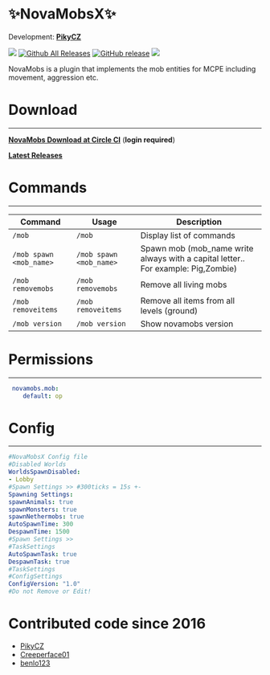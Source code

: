 # ✨NovaMobsX✨ 

Development: **[PikyCZ](https://github.com/PikyCZ)**

![](https://circleci.com/gh/PikyCZ/NovaMobsX.svg?style=shield&circle-token=ef:a9:c6:67:1a:e3:2b:fe:67:4b:d6:d1:d7:bf:35:18)
[![Github All Releases](https://img.shields.io/github/downloads/PikyCZ/NovaMobsX/total.svg)](https://github.com/PikyCZ/NovaMobsX/releases)
[![GitHub release](https://img.shields.io/github/release/PikyCZ/NovaMobsX.svg)](https://github.com/PikyCZ/NovaMobsX/releases/latest)
[![](https://img.shields.io/badge/stable-status-brightgreen.svg)](status/status.md)

NovaMobs is a plugin that implements the mob entities for MCPE including movement, aggression etc.

# Download
 ---------
__[NovaMobs Download at Circle CI](https://circleci.com/gh/PikyCZ/NovaMobsX/tree/master/)__ (**login required**)

__[Latest Releases](https://github.com/PikyCZ/NovaMobsX/releases)__ 

# Commands
-----------
| Command | Usage | Description |
| ------- |  ----- | ----------- |
| `/mob` | `/mob` | Display list of commands|
| `/mob spawn <mob_name>` | `/mob spawn <mob_name>` | Spawn mob (mob_name write always with a capital letter.. For example: Pig,Zombie)
| `/mob removemobs` | `/mob removemobs` | Remove all living mobs|
| `/mob removeitems` | `/mob removeitems` | Remove all items from all levels (ground)|
| `/mob version` | `/mob version` | Show novamobs version|

# Permissions
-------------
```yml
 novamobs.mob:
    default: op
  ```
# Config
--------
```yml
#NovaMobsX Config file
#Disabled Worlds 
WorldsSpawnDisabled:
- Lobby
#Spawn Settings >> #300ticks = 15s +-
Spawning Settings:
spawnAnimals: true
spawnMonsters: true
spawnNethermobs: true
AutoSpawnTime: 300 
DespawnTime: 1500
#Spawn Settings >>
#TaskSettings
AutoSpawnTask: true
DespawnTask: true
#TaskSettings
#ConfigSettings
ConfigVersion: "1.0"
#Do not Remove or Edit!
```

# Contributed code since 2016
* [PikyCZ](//github.com/PikyCZ)
* [Creeperface01](//github.com/Creeperface01)
* [benlo123](//github.com/benlo123)
